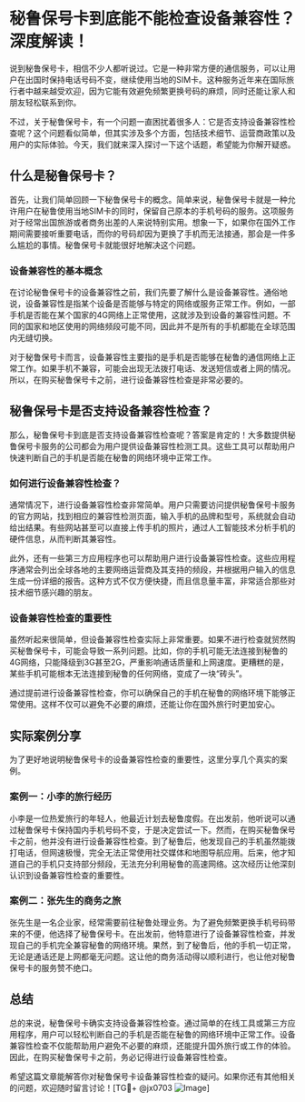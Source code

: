 # 秘鲁保号卡到底能不能检查设备兼容性？深度解读！

说到秘鲁保号卡，相信不少人都听说过。它是一种非常方便的通信服务，可以让用户在出国时保持电话号码不变，继续使用当地的SIM卡。这种服务近年来在国际旅行者中越来越受欢迎，因为它能有效避免频繁更换号码的麻烦，同时还能让家人和朋友轻松联系到你。

不过，关于秘鲁保号卡，有一个问题一直困扰着很多人：它是否支持设备兼容性检查呢？这个问题看似简单，但其实涉及多个方面，包括技术细节、运营商政策以及用户的实际体验。今天，我们就来深入探讨一下这个话题，希望能为你解开疑惑。

## 什么是秘鲁保号卡？

首先，让我们简单回顾一下秘鲁保号卡的概念。简单来说，秘鲁保号卡就是一种允许用户在秘鲁使用当地SIM卡的同时，保留自己原本的手机号码的服务。这项服务对于经常出国旅游或者商务出差的人来说特别实用。想象一下，如果你在国外工作期间需要接听重要电话，而你的号码却因为更换了手机而无法接通，那会是一件多么尴尬的事情。秘鲁保号卡就能很好地解决这个问题。

### 设备兼容性的基本概念

在讨论秘鲁保号卡的设备兼容性之前，我们先要了解什么是设备兼容性。通俗地说，设备兼容性是指某个设备是否能够与特定的网络或服务正常工作。例如，一部手机是否能在某个国家的4G网络上正常使用，这就涉及到设备的兼容性问题。不同的国家和地区使用的网络频段可能不同，因此并不是所有的手机都能在全球范围内无缝切换。

对于秘鲁保号卡而言，设备兼容性主要指的是手机是否能够在秘鲁的通信网络上正常工作。如果手机不兼容，可能会出现无法拨打电话、发送短信或者上网的情况。所以，在购买秘鲁保号卡之前，进行设备兼容性检查是非常必要的。

## 秘鲁保号卡是否支持设备兼容性检查？

那么，秘鲁保号卡到底是否支持设备兼容性检查呢？答案是肯定的！大多数提供秘鲁保号卡服务的公司都会为用户提供设备兼容性检测工具。这些工具可以帮助用户快速判断自己的手机是否能在秘鲁的网络环境中正常工作。

### 如何进行设备兼容性检查？

通常情况下，进行设备兼容性检查非常简单。用户只需要访问提供秘鲁保号卡服务的官方网站，找到相应的兼容性检测页面，输入手机的品牌和型号，系统就会自动给出结果。有些网站甚至可以直接上传手机的照片，通过人工智能技术分析手机的硬件信息，从而判断其兼容性。

此外，还有一些第三方应用程序也可以帮助用户进行设备兼容性检查。这些应用程序通常会列出全球各地的主要网络运营商及其支持的频段，并根据用户输入的信息生成一份详细的报告。这种方式不仅方便快捷，而且信息量丰富，非常适合那些对技术细节感兴趣的朋友。

### 设备兼容性检查的重要性

虽然听起来很简单，但设备兼容性检查实际上非常重要。如果不进行检查就贸然购买秘鲁保号卡，可能会导致一系列问题。比如，你的手机可能无法连接到秘鲁的4G网络，只能降级到3G甚至2G，严重影响通话质量和上网速度。更糟糕的是，某些手机可能根本无法连接到秘鲁的任何网络，变成了一块“砖头”。

通过提前进行设备兼容性检查，你可以确保自己的手机在秘鲁的网络环境下能够正常使用。这样不仅可以避免不必要的麻烦，还能让你在国外旅行时更加安心。

## 实际案例分享

为了更好地说明秘鲁保号卡的设备兼容性检查的重要性，这里分享几个真实的案例。

### 案例一：小李的旅行经历

小李是一位热爱旅行的年轻人，他最近计划去秘鲁度假。在出发前，他听说可以通过秘鲁保号卡保持国内手机号码不变，于是决定尝试一下。然而，在购买秘鲁保号卡之前，他并没有进行设备兼容性检查。到了秘鲁后，他发现自己的手机虽然能拨打电话，但网速极慢，完全无法正常使用社交媒体和地图导航应用。后来，他才知道自己的手机只支持部分频段，无法充分利用秘鲁的高速网络。这次经历让他深刻认识到设备兼容性检查的重要性。

### 案例二：张先生的商务之旅

张先生是一名企业家，经常需要前往秘鲁处理业务。为了避免频繁更换手机号码带来的不便，他选择了秘鲁保号卡。在出发前，他特意进行了设备兼容性检查，并发现自己的手机完全兼容秘鲁的网络环境。果然，到了秘鲁后，他的手机一切正常，无论是通话还是上网都毫无问题。这让他的商务活动得以顺利进行，也让他对秘鲁保号卡的服务赞不绝口。

## 总结

总的来说，秘鲁保号卡确实支持设备兼容性检查。通过简单的在线工具或第三方应用程序，用户可以轻松判断自己的手机是否能在秘鲁的网络环境中正常工作。设备兼容性检查不仅能帮助用户避免不必要的麻烦，还能提升国外旅行或工作的体验。因此，在购买秘鲁保号卡之前，务必记得进行设备兼容性检查。

希望这篇文章能解答你对秘鲁保号卡设备兼容性检查的疑问。如果你还有其他相关的问题，欢迎随时留言讨论！[TG💪+ @jx0703 ![Image](https://github.com/user-attachments/assets/dbca1d08-cadb-493c-b0ec-ad6f7a83f270)]
